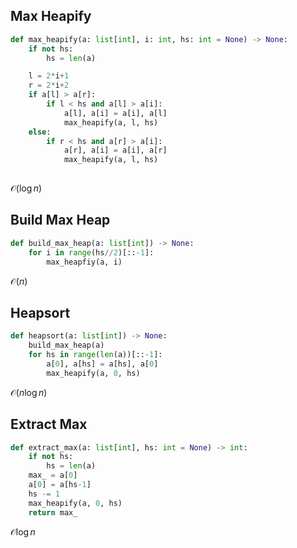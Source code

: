 ## Max Heapify

```py
def max_heapify(a: list[int], i: int, hs: int = None) -> None:
    if not hs:
        hs = len(a)

    l = 2*i+1
    r = 2*i+2
    if a[l] > a[r]:
        if l < hs and a[l] > a[i]:
            a[l], a[i] = a[i], a[l]
            max_heapify(a, l, hs)
    else:
        if r < hs and a[r] > a[i]:
            a[r], a[i] = a[i], a[r]
            max_heapify(a, l, hs)
    
```

$\mathcal{O}(\log n)$

## Build Max Heap

```py
def build_max_heap(a: list[int]) -> None:
    for i in range(hs//2)[::-1]:
        max_heapfiy(a, i)
```

$\mathcal{O}(n)$


## Heapsort

```py
def heapsort(a: list[int]) -> None:
    build_max_heap(a)
    for hs in range(len(a))[::-1]:
        a[0], a[hs] = a[hs], a[0]
        max_heapify(a, 0, hs)
```

$\mathcal{O}(n \log n)$

## Extract Max

```py
def extract_max(a: list[int], hs: int = None) -> int:
    if not hs:
        hs = len(a)
    max_ = a[0]
    a[0] = a[hs-1]
    hs -= 1
    max_heapify(a, 0, hs)
    return max_
```

$\mathcal{O} \log n$